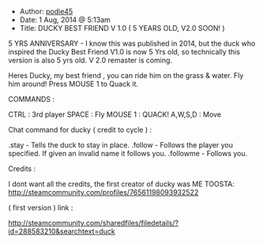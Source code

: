 - Author: [podie45](https://steamcommunity.com/profiles/76561198136318087)
- Date: 1 Aug, 2014 @ 5:13am
- Title: DUCKY BEST FRIEND V 1.0 ( 5 YEARS OLD, V2.0 SOON! )

5 YRS ANNIVERSARY - I know this was published in 2014, but the duck who inspired the Ducky Best Friend V1.0 is now 5 Yrs old, so technically this version is also 5 yrs old. V 2.0 remaster is coming.

Heres Ducky, my best friend , you can ride him on the grass & water. Fly him around! Press MOUSE 1 to Quack it.

COMMANDS :

CTRL : 3rd player
SPACE : Fly
MOUSE 1 : QUACK!
A,W,S,D : Move

Chat command for ducky ( credit to cycle ) :

.stay - Tells the duck to stay in place.
.follow <name> - Follows the player you specified. If given an invalid name it follows you.
.followme - Follows you.

Credits :

I dont want all the credits, the first creator of ducky was ME TOOSTA: http://steamcommunity.com/profiles/76561198093932522

( first version ) link :

http://steamcommunity.com/sharedfiles/filedetails/?id=288583210&searchtext=duck
